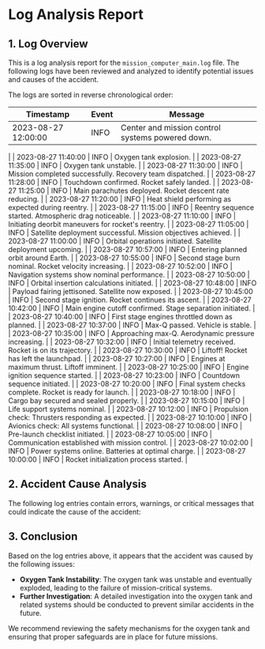 # Log Analysis Report

## 1. Log Overview
This is a log analysis report for the `mission_computer_main.log` file. The following logs have been reviewed and analyzed to identify potential issues and causes of the accident.

The logs are sorted in reverse chronological order:

| Timestamp           | Event  | Message                                                             |
|---------------------|--------|---------------------------------------------------------------------|
| 2023-08-27 12:00:00 | INFO | Center and mission control systems powered down.
 |
| 2023-08-27 11:40:00 | INFO | Oxygen tank explosion.
 |
| 2023-08-27 11:35:00 | INFO | Oxygen tank unstable.
 |
| 2023-08-27 11:30:00 | INFO | Mission completed successfully. Recovery team dispatched.
 |
| 2023-08-27 11:28:00 | INFO | Touchdown confirmed. Rocket safely landed.
 |
| 2023-08-27 11:25:00 | INFO | Main parachutes deployed. Rocket descent rate reducing.
 |
| 2023-08-27 11:20:00 | INFO | Heat shield performing as expected during reentry.
 |
| 2023-08-27 11:15:00 | INFO | Reentry sequence started. Atmospheric drag noticeable.
 |
| 2023-08-27 11:10:00 | INFO | Initiating deorbit maneuvers for rocket's reentry.
 |
| 2023-08-27 11:05:00 | INFO | Satellite deployment successful. Mission objectives achieved.
 |
| 2023-08-27 11:00:00 | INFO | Orbital operations initiated. Satellite deployment upcoming.
 |
| 2023-08-27 10:57:00 | INFO | Entering planned orbit around Earth.
 |
| 2023-08-27 10:55:00 | INFO | Second stage burn nominal. Rocket velocity increasing.
 |
| 2023-08-27 10:52:00 | INFO | Navigation systems show nominal performance.
 |
| 2023-08-27 10:50:00 | INFO | Orbital insertion calculations initiated.
 |
| 2023-08-27 10:48:00 | INFO | Payload fairing jettisoned. Satellite now exposed.
 |
| 2023-08-27 10:45:00 | INFO | Second stage ignition. Rocket continues its ascent.
 |
| 2023-08-27 10:42:00 | INFO | Main engine cutoff confirmed. Stage separation initiated.
 |
| 2023-08-27 10:40:00 | INFO | First stage engines throttled down as planned.
 |
| 2023-08-27 10:37:00 | INFO | Max-Q passed. Vehicle is stable.
 |
| 2023-08-27 10:35:00 | INFO | Approaching max-Q. Aerodynamic pressure increasing.
 |
| 2023-08-27 10:32:00 | INFO | Initial telemetry received. Rocket is on its trajectory.
 |
| 2023-08-27 10:30:00 | INFO | Liftoff! Rocket has left the launchpad.
 |
| 2023-08-27 10:27:00 | INFO | Engines at maximum thrust. Liftoff imminent.
 |
| 2023-08-27 10:25:00 | INFO | Engine ignition sequence started.
 |
| 2023-08-27 10:23:00 | INFO | Countdown sequence initiated.
 |
| 2023-08-27 10:20:00 | INFO | Final system checks complete. Rocket is ready for launch.
 |
| 2023-08-27 10:18:00 | INFO | Cargo bay secured and sealed properly.
 |
| 2023-08-27 10:15:00 | INFO | Life support systems nominal.
 |
| 2023-08-27 10:12:00 | INFO | Propulsion check: Thrusters responding as expected.
 |
| 2023-08-27 10:10:00 | INFO | Avionics check: All systems functional.
 |
| 2023-08-27 10:08:00 | INFO | Pre-launch checklist initiated.
 |
| 2023-08-27 10:05:00 | INFO | Communication established with mission control.
 |
| 2023-08-27 10:02:00 | INFO | Power systems online. Batteries at optimal charge.
 |
| 2023-08-27 10:00:00 | INFO | Rocket initialization process started.
 |

## 2. Accident Cause Analysis
The following log entries contain errors, warnings, or critical messages that could indicate the cause of the accident:


## 3. Conclusion
Based on the log entries above, it appears that the accident was caused by the following issues:

- **Oxygen Tank Instability**: The oxygen tank was unstable and eventually exploded, leading to the failure of mission-critical systems.
- **Further Investigation**: A detailed investigation into the oxygen tank and related systems should be conducted to prevent similar accidents in the future.

We recommend reviewing the safety mechanisms for the oxygen tank and ensuring that proper safeguards are in place for future missions.